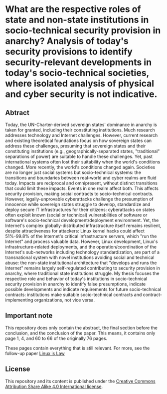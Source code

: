 # What are the respective roles of state and non-state institutions in socio-technical security provision in anarchy? Analysis of today's security provisions to identify security-relevant developments in today's socio-technical societies, where isolated analysis of physical and cyber security is not indicative.

## Abtract
Today, the UN-Charter-derived sovereign states' dominance in anarchy is taken for granted, including their constituting institutions. Much research addresses technology and Internet challenges. However, current research and existing theoretical foundations focus on how sovereign states can address these challenges, presuming that sovereign states and their constituting institutions (e.g., geographically-separated states, "traditional" separations of power) are suitable to handle these challenges. Yet, past international systems often lost their suitability when the world's conditions changed. More recently, the world's conditions changed again. Societies are no longer just social systems but socio-technical systems: the transitions and boundaries between real-world and cyber realms are fluid today. Impacts are reciprocal and omnipresent, without distinct transitions that could limit these impacts. Events in one realm affect both. This affects security provision, making social contracts to socio-technical contracts. However, legally-unprovable cyberattacks challenge the presumption of innocence while sovereign states struggle to develop, standardize and deploy secure IT infrastructures for their citizens: cyberattacks on states often exploit known (social or technical) vulnerabilities of software or software's socio-technical development/deployment environment. Yet, the Internet's complex globally-distributed infrastructure itself remains resilient, despite attractiveness for attackers: Linux kernel hacks could affect 51%-99.8% of the Internet's critical infrastructure servers, which "run the Internet" and process valuable data. However, Linux development, Linux's infrastructure-related deployments, and the operation/coordination of the Internet's sub-networks including technology standardization, are part of a transnational system with novel institutions avoiding social and technical abuse: the non-state institutional architecture that "develops and runs the Internet" remains largely self-regulated contributing to security provision in anarchy, where traditional state institutions struggle. My thesis focuses the respective role and behavior of today's institutions in socio-technical security provision in anarchy to identify false presumptions, indicate possible developments and indicate requirements for future socio-technical contracts: institutions make suitable socio-technical contracts and contract-
implementing organizations, not vice versa.

## Important note
This repository does only contain the abstract, the final section before the conclusion, and the conclusion of the paper. This means, it contains only page 1, 4, and 60 to 66 of the originally 76 pages.  

These pages contain everything that is still relevant. For more, see the follow-up paper [Linux is Law](https://raw.githubusercontent.com/py0xc3/PoliticalScienceAndGames/master/linux-is-law/README.md)

## License
This repository and its content is published under the [Creative Commons Attribution Share Alike 4.0 International license](https://github.com/py0xc3/PoliticalScienceAndGames/blob/master/LICENSE.md).

